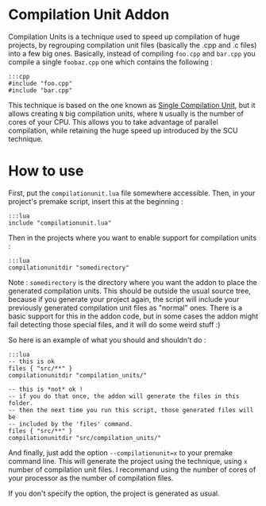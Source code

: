 Compilation Unit Addon
======================

Compilation Units is a technique used to speed up compilation of huge projects, by regrouping
compilation unit files (basically the .cpp and .c files) into a few big ones. Basically, instead
of compiling `foo.cpp` and `bar.cpp` you compile a single `foobaz.cpp` one which contains the
following :

	:::cpp
	#include "foo.cpp"
	#include "bar.cpp"

This technique is based on the one known as [Single Compilation Unit](https://en.wikipedia.org/wiki/Single_Compilation_Unit),
but it allows creating `N` big compilation units, where `N` usually is the number of cores of your CPU.
This allows you to take advantage of parallel compilation, while retaining the huge speed up
introduced by the SCU technique.

How to use
==========

First, put the `compilationunit.lua` file somewhere accessible. Then, in your project's premake
script, insert this at the beginning :

	:::lua
	include "compilationunit.lua"

Then in the projects where you want to enable support for compilation units :

	:::lua
	compilationunitdir "somedirectory"

Note : `somedirectory` is the directory where you want the addon to place the generated compilation
units. This should be outside the usual source tree, because if you generate your project again,
the script will include your previously generated compilation unit files as "normal" ones.
There is a basic support for this in the addon code, but in some cases the addon might fail
detecting those special files, and it will do some weird stuff :)

So here is an example of what you should and shouldn't do :

	:::lua
	-- this is ok
	files { "src/**" }
	compilationunitdir "compilation_units/"
	
	-- this is *not* ok !
	-- if you do that once, the addon will generate the files in this folder.
	-- then the next time you run this script, those generated files will be
	-- included by the 'files' command.
	files { "src/**" }
	compilationunitdir "src/compilation_units/"

And finally, just add the option `--compilationunit=x` to your premake command line. This will
generate the project using the technique, using `x` number of compilation unit files. I recommand
using the number of cores of your processor as the number of compilation files.

If you don't specify the option, the project is generated as usual.
